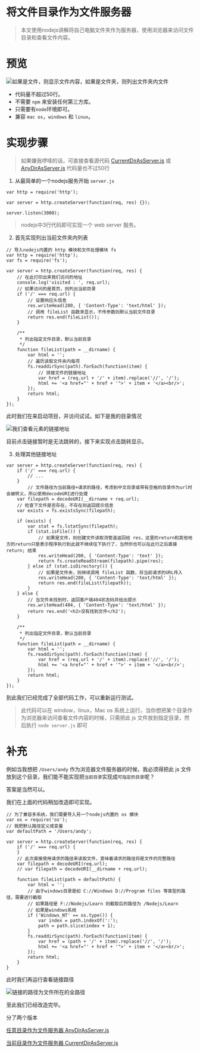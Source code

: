 # 将文件目录作为文件服务器

>本文使用nodejs讲解将自己电脑文件夹作为服务器，使用浏览器来访问文件目录和查看文件内容。

# 预览

![如果是文件，则显示文件内容，如果是文件夹，则列出文件夹内文件](https://upload-images.jianshu.io/upload_images/1787273-8c75e333ae7740ad.gif?imageMogr2/auto-orient/strip)


-  代码量不超过50行。
-  不需要 `npm` 来安装任何第三方库。
-  只需要有`node`环境即可。
-  兼容 `mac os`，`windows` 和 `linux`。

# 实现步骤 

> 如果嫌我啰嗦的话，可直接查看源代码 [CurrentDirAsServer.js](./CurrentDirAsServer.js) 或 [AnyDirAsServer.js](./AnyDirAsServer.js) 代码量也不过50行

1. 从最简单的一个nodejs服务开始
`server.js`
```
var http = require('http');

var server = http.createServer(function(req, res) {});

server.listen(3000);
```
> nodejs中3行代码即可实现一个 web server 服务。

2. 首先实现列出当前文件夹内列表

```
// 导入nodejs内置的 http 模块和文件处理模块 fs
var http = require('http');
var fs = require('fs');

var server = http.createServer(function(req, res) {
	// 在此打印出来我们访问的地址
	console.log('visited : ', req.url);
    // 如果访问的是首页，则列出当前目录
	if ('/' === req.url) {
        // 设置响应头信息
		res.writeHead(200, { 'Content-Type': 'text/html' });
        // 调用 fileList 函数来显示，不传参数则默认当前文件目录
		return res.end(fileList());
	}

	/**
	 * 列出指定文件目录，默认当前目录
	 */
	function fileList(path = __dirname) {
		var html = '';
        // 遍历读取文件夹内每项
		fs.readdirSync(path).forEach(function(item) {
            // 拼接文件的链接地址
			var href = (req.url + '/' + item).replace('//', '/');
			html += '<a href="' + href + '">' + item + '</a><br/>';
		});
		return html;
	}
});
```
 此时我们在来启动项目，并访问试试。如下是我的目录情况

![我们查看元素的链接地址](https://upload-images.jianshu.io/upload_images/1787273-8fa95773e138776d.png?imageMogr2/auto-orient/strip%7CimageView2/2/w/640)

目前点击链接暂时是无法跳转的，接下来实现点击跳转显示。

3. 处理其他链接地址

```
var server = http.createServer(function(req, res) {
	if ('/' === req.url) {
        // ...
	}
        // 文件路径为当前路径+请求的路径，考虑到中文目录或带有空格的目录作为url时会被转义，所以使用decodeURI进行处理
	var filepath = decodeURI(__dirname + req.url);
    // 检查下文件是否存在，不存在则返回提示信息
	var exists = fs.existsSync(filepath);

	if (exists) {
		var stat = fs.lstatSync(filepath);
		if (stat.isFile()) {
            // 如果是文件，则创建文件读取流管道返回给 res，这里的return和其他地方的return只是表示程序执行到此就不继续往下执行了，当然你也可以在此行之后直接  return; 结束
			res.writeHead(200, { 'Content-Type': 'text' });
			return fs.createReadStream(filepath).pipe(res);
		} else if (stat.isDirectory()) {
            // 如果是文件夹，则继续调用 fileList 函数，将当前请求的URL传入
			res.writeHead(200, { 'Content-Type': 'text/html' });
			return res.end(fileList(filepath));
		}
	} else {
        // 当文件未找到时，返回客户端404状态码并给出提示
		res.writeHead(404, { 'Content-Type': 'text/html' });
		return res.end('<h2>没有找到文件</h2');
	}

	/**
	 * 列出指定文件目录，默认当前目录
	 */
	function fileList(path = __dirname) {
		var html = '';
		fs.readdirSync(path).forEach(function(item) {
			var href = (req.url + '/' + item).replace('//', '/');
			html += '<a href="' + href + '">' + item + '</a><br/>';
		});
		return html;
	}
});
```
到此我们已经完成了全部代码工作，可以重新运行测试。
> 此代码可以在 window，linux，Mac os 系统上运行，当你想把某个目录作为浏览器来访问查看文件内容的时候，只需把此 js 文件放到指定目录，然后执行 `node server.js` 即可

# 补充
   例如当我想把 `/Users/andy` 作为浏览器文件服务器的时候，我必须得把此 js 文件放到这个目录，我们能不能实现把`当前目录`实现成`可指定的目录`呢？

答案是当然可以。

我们在上面的代码稍加改造即可实现。
```
// 为了兼容多系统，我们需要导入另一个nodejs内置的 os 模块
var os = require('os');
// 我把默认路径定义成变量
var defaultPath = '/Users/andy';

var server = http.createServer(function(req, res) {
	if ('/' === req.url) {
	}
    // 此次直接使用请求的路径来读取文件，意味着请求的路径将是文件的完整路径
	var filepath = decodeURI(req.url);
    // var filepath = decodeURI(__dirname + req.url);

    function fileList(path = defaultPath) {
    	var html = '';
        // 由于windows目录是如 C://Windows D://Program files 等类型的路径，需要进行截取
        // 如果路径是 F://Nodejs/Learn 则截取后的路径为 /Nodejs/Learn
    	// 如果是windows系统
    	if ('Windows_NT' == os.type()) {
    		var index = path.indexOf(':');
    		path = path.slice(index + 1);
    	}
    	fs.readdirSync(path).forEach(function(item) {
    		var href = (path + '/' + item).replace('//', '/');
    		html += '<a href="' + href + '">' + item + '</a><br/>';
    	});
    	return html;
    }
}
```
此时我们再运行查看链接路径

![链接的路径为文件所在的全路径](https://upload-images.jianshu.io/upload_images/1787273-3915a90ec6f487d3.png?imageMogr2/auto-orient/strip%7CimageView2/2/w/640)

至此我们已经改造完毕。

分了两个版本

[任意目录作为文件服务器 AnyDirAsServer.js](./AnyDirAsServer.js)

[当前目录作为文件服务器 CurrentDirAsServer.js](CurrentDirAsServer.js)
